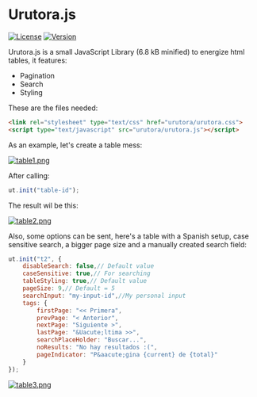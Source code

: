 # Urutora.js

[![License](http://img.shields.io/:license-MIT-blue.svg)](http://doge.mit-license.org)
[![Version](http://img.shields.io/:version-0.0.4-green.svg)](https://github.com/tavuntu/urutora.js/blob/master/README.md)

Urutora.js is a small JavaScript Library (6.8 kB minified) to energize html tables, it features:

* Pagination
* Search
* Styling

These are the files needed:

```html
<link rel="stylesheet" type="text/css" href="urutora/urutora.css">
<script type="text/javascript" src="urutora/urutora.js"></script>
```

As an example, let's create a table mess:

[![table1.png](https://s18.postimg.org/ei39d4621/table1.png)](https://postimg.org/image/ycpaz8l9h/)

After calling:

```javascript
ut.init("table-id");
```

The result wil be this:

[![table2.png](https://s14.postimg.org/vk954959d/table2.png)](https://postimg.org/image/hdte90ue5/)

Also, some options can be sent, here's a table with a Spanish setup, case sensitive search, a bigger page size and a manually created search field:

```javascript
ut.init("t2", {
    disableSearch: false,// Default value
    caseSensitive: true,// For searching
    tableStyling: true,// Default value
    pageSize: 9,// Default = 5
    searchInput: "my-input-id",//My personal input
    tags: {
        firstPage: "<< Primera",
        prevPage: "< Anterior",
        nextPage: "Siguiente >",
        lastPage: "&Uacute;ltima >>",
        searchPlaceHolder: "Buscar...",
        noResults: "No hay resultados :(",
        pageIndicator: "P&aacute;gina {current} de {total}"
    }
});
```

[![table3.png](https://s12.postimg.org/jrciznu3x/table3.png)](https://postimg.org/image/g7ql9ure1/)
